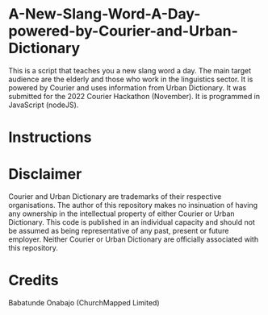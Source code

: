 # A-New-Slang-Word-A-Day-powered-by-Courier-and-Urban-Dictionary
This is a script that teaches you a new slang word a day. The main target audience are the elderly and those who work in the linguistics sector. It is powered by Courier and uses information from Urban Dictionary. It was submitted for the 2022 Courier Hackathon (November). It is programmed in JavaScript (nodeJS). 

# Instructions

# Disclaimer
Courier and Urban Dictionary are trademarks of their respective organisations. The author of this repository makes no insinuation of having any ownership in the intellectual property of either Courier or Urban Dictionary. This code is published in an individual capacity and should not be assumed as being representative of any past, present or future employer. Neither Courier or Urban Dictionary are officially associated with this repository.

# Credits
Babatunde Onabajo (ChurchMapped Limited)
